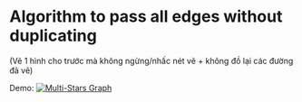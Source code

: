 # Algorithm to pass all edges without duplicating
(Vẽ 1 hình cho trước mà không ngừng/nhấc nét vẽ + không đồ lại các đường đã vẽ)

Demo:
[![Multi-Stars Graph](https://raw.githubusercontent.com/Kitaviss/pass_all_edges_without_duplicating/thumbnail_multi-star-graph.png)](https://raw.githubusercontent.com/Kitaviss/pass_all_edges_without_duplicating/demo_multi-star-graph.mp4)

